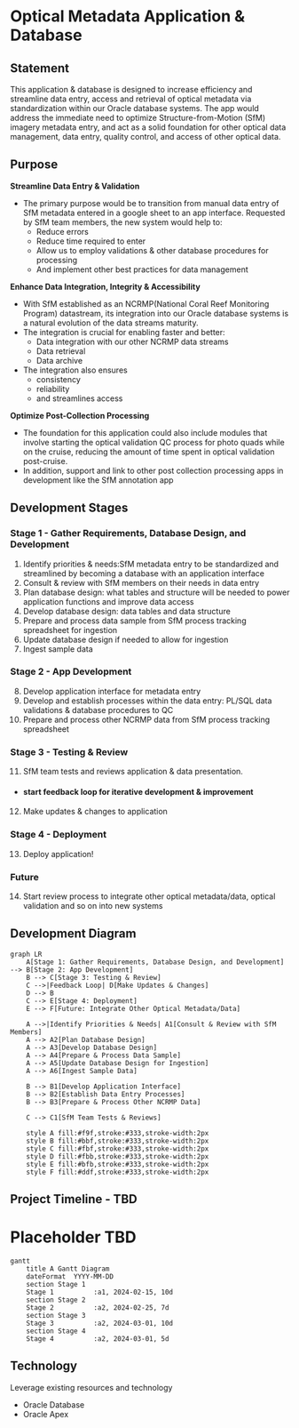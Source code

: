 #
# **Optical Metadata Application & Database**

## **Statement**

This application & database is designed to increase efficiency and streamline data entry, access and retrieval of optical metadata via standardization within our Oracle database systems. The app would address the immediate need to optimize Structure-from-Motion (SfM) imagery metadata entry, and act as a solid foundation for other optical data management, data entry, quality control, and access of other optical data.

## **Purpose**

**Streamline Data Entry & Validation**

- The primary purpose would be to transition from manual data entry of SfM metadata entered in a google sheet to an app interface. Requested by SfM team members, the new system would help to:
  - Reduce errors
  - Reduce time required to enter
  - Allow us to employ validations & other database procedures for processing
  - And implement other best practices for data management

**Enhance Data Integration, Integrity & Accessibility**

- With SfM established as an NCRMP(National Coral Reef Monitoring Program) datastream, its integration into our Oracle database systems is a natural evolution of the data streams maturity.
- The integration is crucial for enabling faster and better:
  - Data integration with our other NCRMP data streams
  - Data retrieval
  - Data archive
- The integration also ensures
  - consistency
  - reliability
  - and streamlines access

**Optimize Post-Collection Processing**

- The foundation for this application could also include modules that involve starting the optical validation QC process for photo quads while on the cruise, reducing the amount of time spent in optical validation post-cruise.
- In addition, support and link to other post collection processing apps in development like the SfM annotation app

## **Development Stages**
### Stage 1 - Gather Requirements, Database Design, and Development
1. Identify priorities & needs:SfM metadata entry to be standardized and streamlined by becoming a database with an application interface
2. Consult & review with SfM members on their needs in data entry
3. Plan database design: what tables and structure will be needed to power application functions and improve data access
4. Develop database design: data tables and data structure
5. Prepare and process data sample from SfM process tracking spreadsheet for ingestion
6. Update database design if needed to allow for ingestion
7. Ingest sample data
### Stage 2 - App Development
8. Develop application interface for metadata entry
9. Develop and establish processes within the data entry: PL/SQL data validations & database procedures to QC
10. Prepare and process other NCRMP data from SfM process tracking spreadsheet
### Stage 3 - Testing & Review
11. SfM team tests and reviews application & data presentation.
- #### start feedback loop for iterative development & improvement 
12. Make updates & changes to application
### Stage 4 - Deployment
13. Deploy application!
### Future 
14. Start review process to integrate other optical metadata/data, optical validation and so on into new systems

## **Development Diagram**
```mermaid
graph LR
    A[Stage 1: Gather Requirements, Database Design, and Development] --> B[Stage 2: App Development]
    B --> C[Stage 3: Testing & Review]
    C -->|Feedback Loop| D[Make Updates & Changes]
    D --> B
    C --> E[Stage 4: Deployment]
    E --> F[Future: Integrate Other Optical Metadata/Data]

    A -->|Identify Priorities & Needs| A1[Consult & Review with SfM Members]
    A --> A2[Plan Database Design]
    A --> A3[Develop Database Design]
    A --> A4[Prepare & Process Data Sample]
    A --> A5[Update Database Design for Ingestion]
    A --> A6[Ingest Sample Data]

    B --> B1[Develop Application Interface]
    B --> B2[Establish Data Entry Processes]
    B --> B3[Prepare & Process Other NCRMP Data]

    C --> C1[SfM Team Tests & Reviews]
    
    style A fill:#f9f,stroke:#333,stroke-width:2px
    style B fill:#bbf,stroke:#333,stroke-width:2px
    style C fill:#fbf,stroke:#333,stroke-width:2px
    style D fill:#fbb,stroke:#333,stroke-width:2px
    style E fill:#bfb,stroke:#333,stroke-width:2px
    style F fill:#ddf,stroke:#333,stroke-width:2px
```
## **Project Timeline - TBD**
# Placeholder TBD
```mermaid
gantt
    title A Gantt Diagram
    dateFormat  YYYY-MM-DD
    section Stage 1
    Stage 1          :a1, 2024-02-15, 10d
    section Stage 2
    Stage 2          :a2, 2024-02-25, 7d
    section Stage 3
    Stage 3          :a2, 2024-03-01, 10d
    section Stage 4
    Stage 4          :a2, 2024-03-01, 5d
```

## **Technology** 
Leverage existing resources and technology 
- Oracle Database
- Oracle Apex


